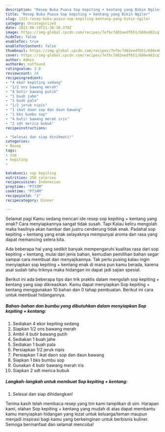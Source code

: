 ```yaml
---
description: "Resep Buka Puasa Sop kepiting + kentang yang Bikin Ngiler"
title: "Resep Buka Puasa Sop kepiting + kentang yang Bikin Ngiler"
slug: 1323-resep-buka-puasa-sop-kepiting-kentang-yang-bikin-ngiler
category: Uncategorized
date: 2022-06-19T21:38:30.379Z
image: https://img-global.cpcdn.com/recipes/7efbc7d82eedf651/680x482cq70/sop-kepiting-kentang-foto-resep-utama.jpg
hideToc: false
enableToc: true
enableTocContent: false
thumbnail: https://img-global.cpcdn.com/recipes/7efbc7d82eedf651/680x482cq70/sop-kepiting-kentang-foto-resep-utama.jpg
cover: https://img-global.cpcdn.com/recipes/7efbc7d82eedf651/680x482cq70/sop-kepiting-kentang-foto-resep-utama.jpg
author: Admin
authorAv: notfound
ratingvalue: 3.8
reviewcount: 24
recipeingredient:
- "4 ekor kepiting sedang"
- "1/2 ons bawang merah"
- "4 butir bawang putih"
- "1 buah jahe"
- "1 buah pala"
- "1/2 jeruk nipis"
- "1 ikat daon sop dan daun bawang"
- "1 bks bumbu sop"
- "4 butir bawang merah iris"
- "2 sdt merica bubuk"
recipeinstructions:

- "Selesai dan siap dinikmati!"
categories:
- Resep
tags:
- sop
- kepiting
- 

katakunci: sop kepiting  
nutrition: 258 calories
recipecuisine: Indonesian
preptime: "PT33M"
cooktime: "PT34M"
recipeyield: "1"
recipecategory: Dinner

---
```



Selamat pagi Kamu sedang mencari ide resep sop kepiting + kentang yang enak? Cara menyiapkannya sangat tidak susah. Tapi Kalau keliru mengolah maka hasilnya akan hambar dan justru cenderung tidak enak. Padahal sop kepiting + kentang yang enak selayaknya mempunyai aroma dan rasa yang dapat memancing selera kita.




Ada beberapa hal yang sedikit banyak mempengaruhi kualitas rasa dari sop kepiting + kentang, mulai dari jenis bahan, kemudian pemilihan bahan segar sampai cara membuat dan menyajikannya. Tak perlu pusing kalau ingin menyiapkan sop kepiting + kentang enak di mana pun kamu berada, karena asal sudah tahu triknya maka hidangan ini dapat jadi sajian spesial.


Berikut ini ada beberapa tips dan trik praktis dalam mengolah sop kepiting + kentang yang siap dikreasikan. Kamu dapat menyiapkan Sop kepiting + kentang menggunakan 10 bahan dan 0 tahap pembuatan. Berikut ini cara untuk membuat hidangannya.

<!--inarticleads1-->

##### Bahan-bahan dan bumbu yang dibutuhkan dalam menyiapkan Sop kepiting + kentang:

1. Sediakan 4 ekor kepiting sedang
1. Siapkan 1/2 ons bawang merah
1. Ambil 4 butir bawang putih
1. Sediakan 1 buah jahe
1. Sediakan 1 buah pala
1. Persiapkan 1/2 jeruk nipis
1. Persiapkan 1 ikat daon sop dan daun bawang
1. Siapkan 1 bks bumbu sop
1. Gunakan 4 butir bawang merah iris
1. Siapkan 2 sdt merica bubuk




<!--inarticleads2-->

##### Langkah-langkah untuk membuat Sop kepiting + kentang:


1. Selesai dan siap dihidangkan!



Terima kasih telah membaca resep yang tim kami tampilkan di sini. Harapan kami, olahan Sop kepiting + kentang yang mudah di atas dapat membantu kamu menyiapkan hidangan yang lezat untuk keluarga/teman maupun menjadi inspirasi bagi kamu yang berkeinginan untuk berbisnis kuliner. Semoga bermanfaat dan selamat mencoba!
